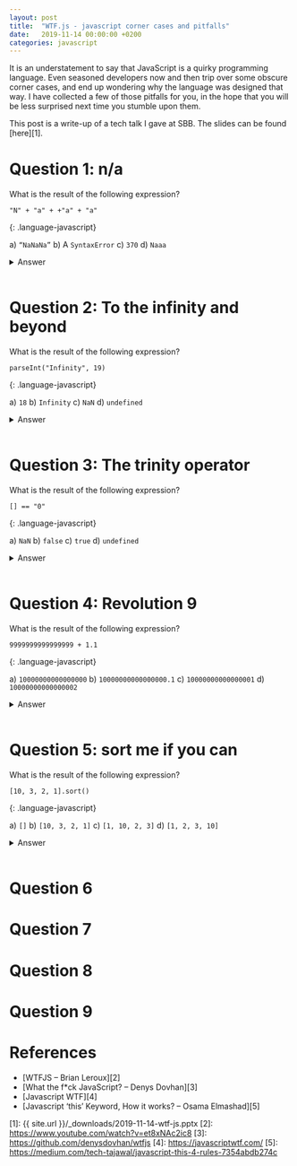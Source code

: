 ```yaml
---
layout: post
title:  "WTF.js - javascript corner cases and pitfalls"
date:   2019-11-14 00:00:00 +0200
categories: javascript
---
```


It is an understatement to say that JavaScript is a quirky programming language. Even seasoned developers now and then trip over some obscure corner cases, and end up wondering why the language was designed that way. I have collected a few of those pitfalls for you, in the hope that you will be less surprised next time you stumble upon them.

This post is a write-up of a tech talk I gave at SBB. The slides can be found [here][1]. 

# Question 1: n/a

What is the result of the following expression?

```
"N" + "a" + +"a" + "a" 
```
{: .language-javascript}

a) `“NaNaNa”`
b) A `SyntaxError`
c) `370`
d) `Naaa`

<details>
    <summary>Answer</summary>
    <br/>
    <p>a)</p>
    <p>Here's the reason why:</p>
    <ul>
        <li>The expression is evaluated as ”N” + “a” + (+”a”) + “a”</li>
        <li>The unary + operator converts (+”a”) to NaN</li>
        <li>The addition operator (+) converts NaN to “NaN”</li>
    </ul>
    <p>The resulting string is therefore `“NaNaNa”`</p>
    
</details>
<br/>

# Question 2: To the infinity and beyond

What is the result of the following expression?

```
parseInt("Infinity", 19) 
```
{: .language-javascript}

a) `18`
b) `Infinity`
c) `NaN`
d) `undefined`

<details>
    <summary>Answer</summary>
    <br/>
    <p>a)</p>
    <p>Here's an excerpt of the corresponding section in the JavaScript reference:</p>
    <p><strong>18.2.5 parseInt ( string, radix )</strong></p>
    <p>The parseInt function produces an integer value dictated by interpretation of the contents of the string argument according to the specified radix. Leading white space in string is ignored. If radix is undefined or 0, it is assumed to be 10 except when the number begins with the code unit pairs 0x or 0X, in which case a radix of 16 is assumed. If radix is 16, the number may also optionally begin with the code unit pairs 0x or 0X.</p>
    <p>[…]</p>
    <p><em>NOTE</em></p>
    <p>parseInt may interpret only a leading portion of string as an integer value; it ignores any code units that cannot be interpreted as part of the notation of an integer, and no indication is given that any such code units were ignored.</p>
    <p><strong>Always read the fine print!</strong></p>
</details>
<br/>

# Question 3: The trinity operator

What is the result of the following expression?

```
[] == "0"
```
{: .language-javascript}

a) `NaN`
b) `false`
c) `true`
d) `undefined`

<details>
    <summary>Answer</summary>
    <br/>
    <p>b)</p>
    <p>Seriously? Well, there are other confusing relationships out there:</p>
    <p><img src="{{ site.url }}/_downloads/2019-11-14-trinity-operator.png" /></p>
    <p>All joking aside, here's the formal definition of the `==` operator:</p>
    <p><strong>7.2.14 Abstract Equality Comparison</strong></p>
    <p>The comparison x == y, where x and y are values, produces true or false. Such a comparison is performed as follows:</p>
    <ul>
        <li>If Type(x) is the same as Type(y), then return the result of performing Strict Equality Comparison x === y.</li>
        <li>If x is null and y is undefined, return true.</li>
        <li>If x is undefined and y is null, return true.</li>
        <li>If Type(x) is Number and Type(y) is String, return the result of the comparison x == ! ToNumber(y).</li>
        <li>If Type(x) is String and Type(y) is Number, return the result of the comparison ! ToNumber(x) == y.</li>
        <li>If Type(x) is Boolean, return the result of the comparison ! ToNumber(x) == y.</li>
        <li>If Type(y) is Boolean, return the result of the comparison x == ! ToNumber(y).</li>
        <li>If Type(x) is either String, Number, or Symbol and Type(y) is Object, return the result of the comparison x == ToPrimitive(y).</li>
        <li>If Type(x) is Object and Type(y) is either String, Number, or Symbol, return the result of the comparison ToPrimitive(x) == y.</li>
        <li>[otherwise] Return false.</li>
    </ul>
    <p><strong>In summary, don’t use the == operator!</strong></p>
</details>
<br/>

# Question 4: Revolution 9

What is the result of the following expression?

```
9999999999999999 + 1.1
```
{: .language-javascript}

a) `10000000000000000`
b) `10000000000000000.1`
c) `10000000000000001`
d) `10000000000000002`

<details>
    <summary>Answer</summary>
    <br/>
    <p>d)</p>
    <p>Unlike Java, JavaScript only has one numerical data type, namely IEEE 754 double precision floating point numbers. These numbers have an increasing loss of precision, up to the point that gaps start to occur between integers (this happens from 2^53 onwards) An image is worth a thousand words:</p>
    <p><img src="{{ site.url }}/_downloads/2019-11-14-revolution-9.png" /></p>
    <p><strong>Therefore we may use integers only between Number.MIN_SAFE_INTEGER and Number.MAX_SAFE_INTEGER</strong></p>
</details>
<br/>

# Question 5: sort me if you can

What is the result of the following expression?

```
[10, 3, 2, 1].sort()
```
{: .language-javascript}

a) `[]`
b) `[10, 3, 2, 1]`
c) `[1, 10, 2, 3]`
d) `[1, 2, 3, 10]`

<details>
    <summary>Answer</summary>
    <br/>
    <p>c)</p>
    <p>Again, here's the corresponding section in the JavaScript language reference:</p>
    <p><strong>Array.prototype.sort()</strong></p>
    <p>The sort() method sorts the elements of an array in place and returns the sorted array. The default sort order is ascending, built upon <strong>converting the elements into strings</strong>, then comparing their sequences of UTF-16 code units values.</p>
    <p>The time and space complexity of the sort cannot be guaranteed as it depends on the implementation.</p>
</details>
<br/>

# Question 6

# Question 7

# Question 8

# Question 9

# References
* [WTFJS – Brian Leroux][2]
* [What the f*ck JavaScript? – Denys Dovhan][3]
* [Javascript WTF][4]
* [Javascript ‘this’ Keyword, How it works? – Osama Elmashad][5]

[1]: {{ site.url }}/_downloads/2019-11-14-wtf-js.pptx
[2]: https://www.youtube.com/watch?v=et8xNAc2ic8
[3]: https://github.com/denysdovhan/wtfjs
[4]: https://javascriptwtf.com/
[5]: https://medium.com/tech-tajawal/javascript-this-4-rules-7354abdb274c